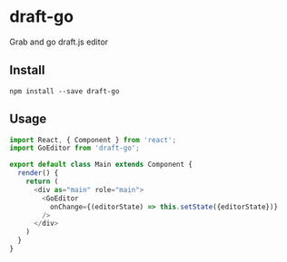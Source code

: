 # draft-go

Grab and go draft.js editor

## Install

```
npm install --save draft-go
```

## Usage

```javascript
import React, { Component } from 'react';
import GoEditor from 'draft-go';

export default class Main extends Component {
  render() {
    return (
      <div as="main" role="main">
        <GoEditor
          onChange={(editorState) => this.setState({editorState})}
        />
      </div>
    )
  }
}
```
